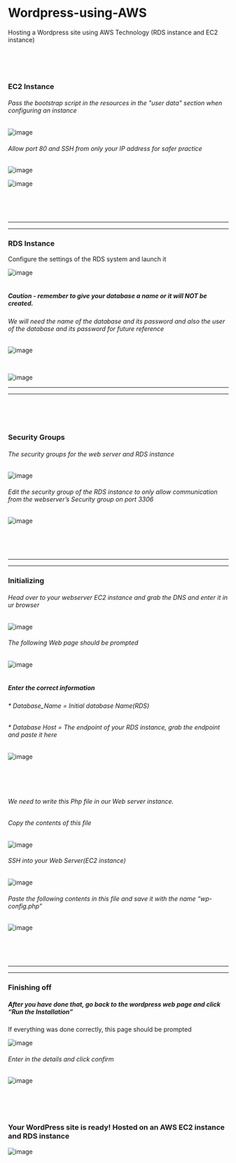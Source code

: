 # Wordpress-using-AWS
Hosting a Wordpress site using AWS Technology (RDS instance and EC2 instance)

</br></br></br>
### EC2 Instance
###### Pass the bootstrap script in the resources in the "user data" section when configuring an instance
![image](https://user-images.githubusercontent.com/52587103/75938983-12468a80-5e57-11ea-8aae-15358ad7a3d9.png)
</br>
###### Allow port 80 and SSH from only your IP address for safer practice 
![image](https://user-images.githubusercontent.com/52587103/75942023-53429d00-5e5f-11ea-8291-7d4e15e5323b.png)

![image](https://user-images.githubusercontent.com/52587103/75942028-576eba80-5e5f-11ea-8c00-2e5ddf58a523.png)

</br></br></br>
________________________________________________________________________________________________________________________________________
________________________________________________________________________________________________________________________________________
### RDS Instance
Configure the settings of the RDS system and launch it 

![image](https://user-images.githubusercontent.com/52587103/75939077-402bcf00-5e57-11ea-86ef-bcf9ee009521.png)
</br></br>

##### Caution - remember to give your database a name or it will NOT be created. 
###### We will need the name of the database and its password and also the user of the database and its password for future reference
![image](https://user-images.githubusercontent.com/52587103/75941189-052c9a00-5e5d-11ea-9b4e-ceafe5c3f2e8.png)

</br>

![image](https://user-images.githubusercontent.com/52587103/75941801-9e0fe500-5e5e-11ea-9338-d1c0e2771738.png)
________________________________________________________________________________________________________________________________________
________________________________________________________________________________________________________________________________________
</br></br></br>

### Security Groups
###### The security groups for the web server and RDS instance
![image](https://user-images.githubusercontent.com/52587103/75942036-5d649b80-5e5f-11ea-8fd3-aff8deca04db.png)



###### Edit the security group of the RDS instance to only allow communication from the webserver’s Security group on port 3306
![image](https://user-images.githubusercontent.com/52587103/75942052-6bb2b780-5e5f-11ea-90e3-5121e7d462b6.png)

</br></br></br>
________________________________________________________________________________________________________________________________________
________________________________________________________________________________________________________________________________________
### Initializing

###### Head over to your webserver EC2 instance and grab the DNS and enter it in ur browser
![image](https://user-images.githubusercontent.com/52587103/75942068-72d9c580-5e5f-11ea-91f5-8d142a54bf74.png)


###### The following Web page should be prompted


![image](https://user-images.githubusercontent.com/52587103/75941219-12e21f80-5e5d-11ea-870f-49d283ea86ce.png) </br></br>

##### Enter the correct information 
###### * Database_Name = Initial database Name(RDS)
###### * Database Host = The endpoint of your RDS instance, grab the endpoint and paste it here
![image](https://user-images.githubusercontent.com/52587103/75941225-170e3d00-5e5d-11ea-8fde-98d60ce72eed.png)

</br></br></br>


###### We need to write this Php file in our Web server instance. 
###### Copy the contents of this file

![image](https://user-images.githubusercontent.com/52587103/75941233-1b3a5a80-5e5d-11ea-8f50-4b7eb308ae15.png)</br>


###### SSH into your Web Server(EC2 instance)
![image](https://user-images.githubusercontent.com/52587103/75939213-93058680-5e57-11ea-851c-a063b4669a58.png)</br>

###### Paste the following contents in this file and save it with the name “wp-config.php”

![image](https://user-images.githubusercontent.com/52587103/75939230-9ac52b00-5e57-11ea-9878-bf10fe11be95.png)

</br></br></br>
________________________________________________________________________________________________________________________________________
________________________________________________________________________________________________________________________________________
### Finishing off

##### After you have done that, go back to the wordpress web page and click “Run the Installation”
If everything was done correctly, this page should be prompted 

![image](https://user-images.githubusercontent.com/52587103/75941246-21303b80-5e5d-11ea-9327-55177fe4bc4c.png)




###### Enter in the details and click confirm
![image](https://user-images.githubusercontent.com/52587103/75941255-255c5900-5e5d-11ea-8d02-47a6c37058d5.png)

</br></br></br>
### Your WordPress site is ready! Hosted on an AWS EC2 instance and RDS instance
![image](https://user-images.githubusercontent.com/52587103/75942079-7a996a00-5e5f-11ea-85bb-37b63552d50e.png)















